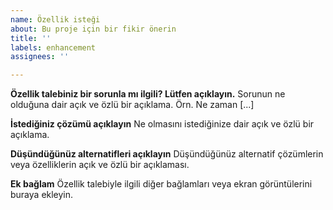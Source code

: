 ```yaml
---
name: Özellik isteği
about: Bu proje için bir fikir önerin
title: ''
labels: enhancement
assignees: ''

---
```


**Özellik talebiniz bir sorunla mı ilgili? Lütfen açıklayın.**
Sorunun ne olduğuna dair açık ve özlü bir açıklama. Örn. Ne zaman [...]

**İstediğiniz çözümü açıklayın**
Ne olmasını istediğinize dair açık ve özlü bir açıklama.

**Düşündüğünüz alternatifleri açıklayın**
Düşündüğünüz alternatif çözümlerin veya özelliklerin açık ve özlü bir açıklaması.

**Ek bağlam**
Özellik talebiyle ilgili diğer bağlamları veya ekran görüntülerini buraya ekleyin.
